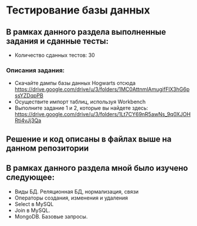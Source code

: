 # Тестирование базы данных
## В рамках данного раздела выполненные задания и сданные тесты:
- Количество сданных тестов: 30
### Описания задания:
- Скачайте дампы базы данных Hogwarts отсюда https://drive.google.com/drive/u/3/folders/1MC0AttnmlAmugifFlX3hG6pssYZDqpPB
- Осуществите импорт таблиц, используя Workbench
- Выполните задание 1 и 2, которые вы найдете здесь: https://drive.google.com/drive/u/3/folders/1Lt7CY69nR5awNs_9q0XJOHRti4vJj3Qa
## Решение и код описаны в файлах выше на данном репозитории
## В рамках данного раздела мной было изучено следующее:
- Виды БД. Реляционная БД, нормализация, связи
- Операторы создания, изменения и удаления
- Select в MySQL
- Join в MySQL.
- MongoDB. Базовые запросы. 
